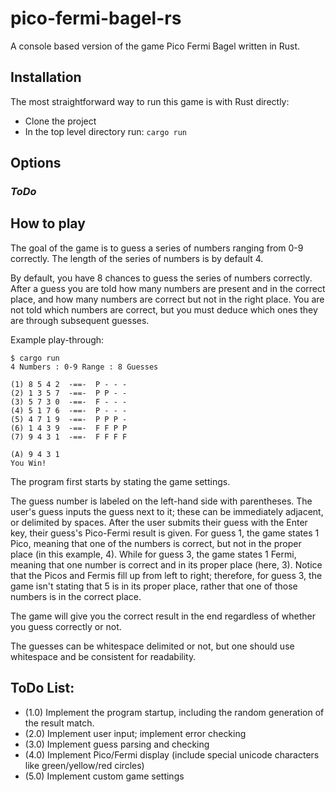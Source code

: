 # pico-fermi-bagel-rs
A console based version of the game Pico Fermi Bagel written in Rust.

## Installation

The most straightforward way to run this game is with Rust directly:

* Clone the project
* In the top level directory run: `cargo run`

## Options

### *ToDo*

## How to play

The goal of the game is to guess a series of numbers ranging from 0-9 correctly.
The length of the series of numbers is by default 4.

By default, you have 8 chances to guess the series of numbers correctly.
After a guess you are told how many numbers are present and in the correct place, and how many numbers are correct but not in the right place.
You are not told which numbers are correct, but you must deduce which ones they are through subsequent guesses.

Example play-through:

```
$ cargo run
4 Numbers : 0-9 Range : 8 Guesses

(1) 8 5 4 2  -==-  P - - - 
(2) 1 3 5 7  -==-  P P - -
(3) 5 7 3 0  -==-  F - - -
(4) 5 1 7 6  -==-  P - - -  
(5) 4 7 1 9  -==-  P P P -
(6) 1 4 3 9  -==-  F F P P
(7) 9 4 3 1  -==-  F F F F 

(A) 9 4 3 1
You Win!
```

The program first starts by stating the game settings.

The guess number is labeled on the left-hand side with parentheses.
The user's guess inputs the guess next to it; these can be immediately adjacent, or delimited by spaces.
After the user submits their guess with the Enter key, their guess's Pico-Fermi result is given.
For guess 1, the game states 1 Pico, meaning that one of the numbers is correct, but not in the proper place (in this example, 4).
While for guess 3, the game states 1 Fermi, meaning that one number is correct and in its proper place (here, 3).
Notice that the Picos and Fermis fill up from left to right; therefore, for guess 3, the game isn't stating that 5 is in its proper place, rather that one of those numbers is in the correct place.

The game will give you the correct result in the end regardless of whether you guess correctly or not.

The guesses can be whitespace delimited or not, but one should use whitespace and be consistent for readability.

## ToDo List:

* (1.0) Implement the program startup, including the random generation of the result match.
* (2.0) Implement user input; implement error checking
* (3.0) Implement guess parsing and checking
* (4.0) Implement Pico/Fermi display (include special unicode characters like green/yellow/red circles) 
* (5.0) Implement custom game settings
